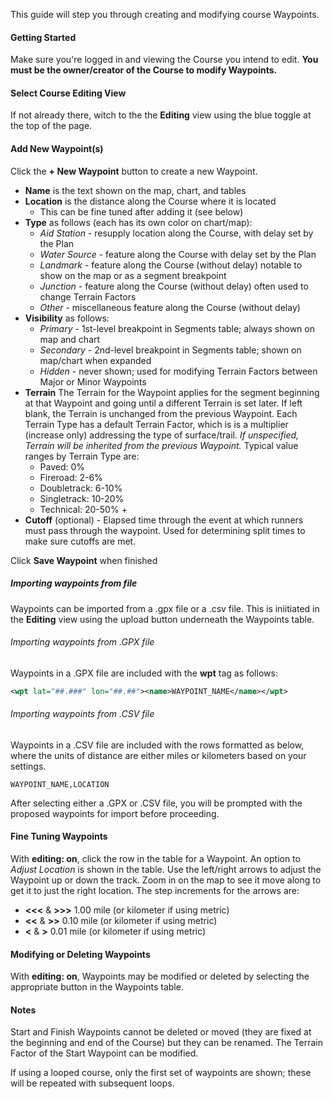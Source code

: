 This guide will step you through creating and modifying course Waypoints.

#### Getting Started

Make sure you're logged in and viewing the Course you intend to edit.
**You must be the owner/creator of the Course to modify Waypoints.**

#### Select Course Editing View

If not already there, witch to the the **Editing** view using the blue toggle
at the top of the page.

#### Add New Waypoint(s)

Click the **+ New Waypoint** button to create a new Waypoint.

- **Name** is the text shown on the map, chart, and tables
- **Location** is the distance along the Course where it is located
  - This can be fine tuned after adding it (see below)
- **Type** as follows (each has its own color on chart/map):
  - _Aid Station_ - resupply location along the Course, with delay set by the
    Plan
  - _Water Source_ - feature along the Course with delay set by the Plan
  - _Landmark_ - feature along the Course (without delay) notable to show on
    the map or as a segment breakpoint
  - _Junction_ - feature along the Course (without delay) often used to
    change Terrain Factors
  - _Other_ - miscellaneous feature along the Course (without delay)
- **Visibility** as follows:
  - _Primary_ - 1st-level breakpoint in Segments table; always shown on map
    and chart
  - _Secondary_ - 2nd-level breakpoint in Segments table; shown on map/chart
    when expanded
  - _Hidden_ - never shown; used for modifying Terrain Factors between Major or
    Minor Waypoints
- **Terrain** The Terrain for the Waypoint applies for the segment
  beginning at that Waypoint and going until a different Terrain is set
  later. If left blank, the Terrain is unchanged from the previous
  Waypoint. Each Terrain Type has a default Terrain Factor, which is is a
  multiplier (increase only) addressing the type of
  surface/trail. _If unspecified, Terrain will be inherited from the previous
  Waypoint._
  Typical value ranges by Terrain Type are:
  - Paved: 0%
  - Fireroad: 2-6%
  - Doubletrack: 6-10%
  - Singletrack: 10-20%
  - Technical: 20-50% +
- **Cutoff** (optional) - Elapsed time through the event at which runners
  must pass through the waypoint. Used for determining split times to make sure cutoffs are met.

Click **Save Waypoint** when finished

##### Importing waypoints from file

Waypoints can be imported from a .gpx file or a .csv file. This is
iniitiated in the **Editing** view using the upload button
underneath the Waypoints table.

###### Importing waypoints from .GPX file

Waypoints in a .GPX file are included with the **wpt** tag as follows:

```xml
<wpt lat="##.###" lon="##.##"><name>WAYPOINT_NAME</name></wpt>
```

###### Importing waypoints from .CSV file

Waypoints in a .CSV file are included with the rows formatted as below,
where the units of distance are either miles or kilometers based on
your settings.

```csv
WAYPOINT_NAME,LOCATION
```

After selecting either a .GPX or .CSV file, you will be prompted with
the proposed waypoints for import before proceeding.

#### Fine Tuning Waypoints

With **editing: on**, click the row in the table for a Waypoint. An option to
_Adjust Location_ is shown in the table. Use the left/right arrows to adjust the
Waypoint up or down the track. Zoom in on the map to see it move along to get it
to just the right location. The step increments for the arrows are:

- **<<<** & **>>>** 1.00 mile (or kilometer if using metric)
- **<<** & **>>** 0.10 mile (or kilometer if using metric)
- **<** & **>** 0.01 mile (or kilometer if using metric)

#### Modifying or Deleting Waypoints

With **editing: on**, Waypoints may be modified or deleted by selecting the
appropriate button in the Waypoints table.

#### Notes

Start and Finish Waypoints cannot be deleted or moved (they are fixed at the
beginning and end of the Course) but they can be renamed. The Terrain Factor of
the Start Waypoint can be modified.

If using a looped course, only the first set of waypoints are shown; these will
be repeated with subsequent loops.
